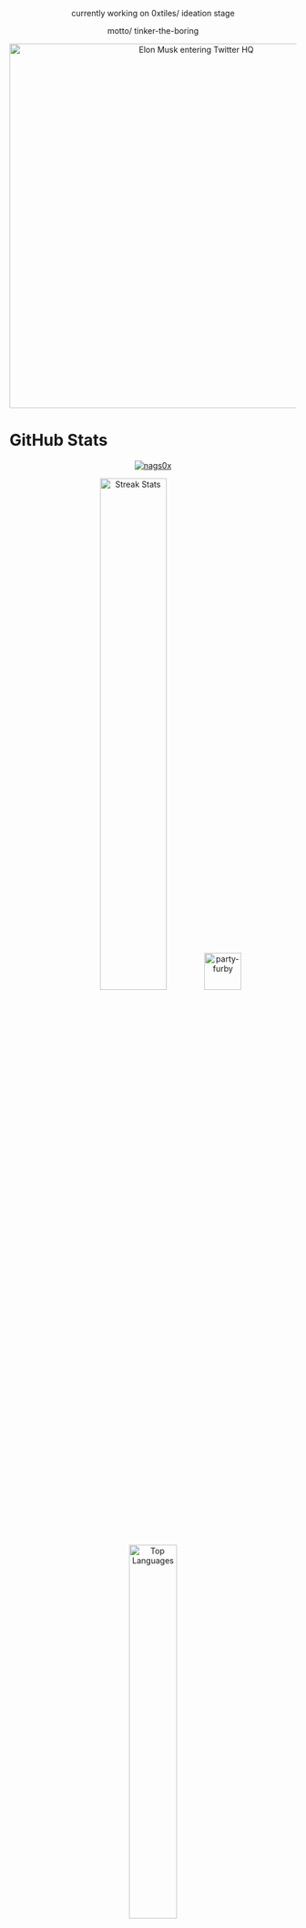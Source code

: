 <!--<p align="center">
  <img src="https://profile-counter.glitch.me/{nagpichikaganesh}/count.svg" alt="nagpichikaganesh :: Visitor's Count" />
</p> -->

<!-- U are pirating from "github.com/nags0x" i.e me :( -->


<p align="center">
  currently working on 0xtiles/ ideation stage
</p>
<p align="center">
  motto/ tinker-the-boring
</p>

<!--<p align="center">
  <img src="https://github.com/Anmol-Baranwal/Cool-GIFs-For-GitHub/assets/74038190/9be4d344-6782-461a-b5a6-32a07bf7b34e" width="500" alt="animated hello">
</p> -->

<div align="center">
  <img src="https://github.com/user-attachments/assets/533a6191-d2df-48fd-b8cd-d520096f818a" alt="Elon Musk entering Twitter HQ" width="640">
</div>

<!--
```
printf(" ███████████████████████████████████████████████████  ██╗  ██╗███████╗██╗     ██╗      ██████╗
████████████████████████████████████████████████████████████  ██║  ██║██╔════╝██║     ██║     ██╔═══██╗
███████████████████████████████████`.        ╙██████████████  ███████║█████╗  ██║     ██║     ██║   ██║
████████████████████████████████▀  ¿▓▓▓▓▓▓▓▓▄/ "████████████  ██╔══██║██╔══╝  ██║     ██║     ██║   ██║
██████████████████████████████▀.  ▓▓▓▓▓▓▓▓▓▓▓▓   ▐██████████  ██║  ██║███████╗███████╗███████╗╚██████╔╝▄█╗
██████████████████████████████ `  ▓▓▓▓▓▓▓▓▓▓▓▓  ` ██████████  ╚═╝  ╚═╝╚══════╝╚══════╝╚══════╝ ╚═════╝ ╚═╝
██████████████████████████████ `  ▓▓▓▓▓▓▓▓▓▓▓▓   ▄██████████         
▀██████████████████████████████▌  ▀▀▓▓▓▓▓▓▓▌╓╖. ████████████  
█▄▀██████████████████████████████▄ ╩╦╙▀▀▀▀▀ ╣`,█████████████ 
▄▀█▄╙█████████████████████▀▀▀▀█████▄▄ .... ,▄███████▀███████  
██▄▀█▄╙█████████████████▀  ╪╢%╦══~╓,└ ╚▒▒▒ ╙▀|,╓╓═╤H   ▀████  
█▀▀▀-▀█▌▄▀█████████████   ║▒▒▒▒▒▒▒▒▒▒╢╦ ╘ -╣▒▒▒▒▒▒▒▒▒╢╕   ▀█  
██▄▀██└║▄▄▄████████████▄          ═╕╕╕╕╕═╕═══════       ▄▄▄▄ 
████▄▀█▌║███  ████████▌         ╕   ╩▒▒▒▒▒▒▒▒▒Ñ          ███
██████▌Ö▓▌   ▀██████████`╔▒▒╣ █ ▒▒m   ╚▒╢▒▒▒╩ -╣▒ ▌ ▒▒▒ ████  ██╗    ██╗ ██████╗ ██████╗ ██╗     ██████╗ 
████ -"" ∞╙,▀.╙▀███████╜ ▒▒▒ ▄█ Ñ   -   S.  ═▒▒▒▒ █ ║▒▒╕└███  ██║    ██║██╔═══██╗██╔══██╗██║     ██╔══██╗
████████▄ -«   ∞▄.▀",╓═     ╒██   ═╣▒▒ `Ñ╛        █▌ ▒▒▒ ███  ██║ █╗ ██║██║   ██║██████╔╝██║     ██║  ██║
█████████▌ º     ╤╣▒╣╩^",▄▄███▀  ▒▒╣"     ''''''' ▀▀     `██  ██║███╗██║██║   ██║██╔══██╗██║     ██║  ██║
█████████  ▌       ▄▄████████─         ---------    L'▒▒▒ ██  ╚███╔███╔╝╚██████╔╝██║  ██║███████╗██████╔╝
▀▀▀▀▀▀▀▀▀▀▀▀▀-     ▀▀▀▀▀▀▀▀▀▀       '╧╧╧╧╧╧╧╧╧`     ╚ ╧╧╧- ▀   ╚══╝╚══╝  ╚═════╝ ╚═╝  ╚═╝╚══════╝╚═════╝ !")
```
-->


# GitHub Stats
<!-- Horizontal line -->

<p align="center"> <a href="https://github.com/ryo-ma/github-profile-trophy"><img src="https://github-profile-trophy.vercel.app/?username=nags0x" alt="nags0x" /></a> </p>
<!-- Use HTML for side-by-side images with a gap -->
<p align="center">
  <img src="https://github-readme-streak-stats.herokuapp.com/?user=nags0x&theme=light&hide_border=true" alt="Streak Stats" style="width: 48%;"/>
<img src="https://github.com/user-attachments/assets/10a3af6f-8b48-4f8b-a0f4-95bce93f6cb7" alt="party-furby" style="width: 65px; height: auto;">




  <img src="https://github-readme-stats.vercel.app/api/top-langs/?username=nags0x&theme=light&hide_border=true&include_all_commits=false&count_private=false&layout=compact" alt="Top Languages" style="width: 41%;"/>
</p>



# not so fancy nos

<!--<div align="left">
  <img src="https://leetcard.jacoblin.cool/nagpichikaganesh" alt="Leetcode Stats" style="transform: rotate(180deg);"/>
</div>-->
<div align="left">
  <img src="https://leetcard.jacoblin.cool/nagpichikaganesh?ext=heatmap" alt="Leetcode Stats" style="transform: rotate(180deg); width: 50%"/>
</div>


# more nos
<div align="left" style="width: 300px;">
  <a href="https://www.geeksforgeeks.org/user/nagpichikaganesh/">
    <img src="https://geeks-for-geeks-stats-card.vercel.app/?username=nagpichikaganesh" alt="GFG stats" style="width: 50%;">
  </a>
</div>


# RfC
https://intriguing-wolfberry-e1c.notion.site/RFC-11c1ffb6c91980d4b930f484f33e3480?pvs=4

# Liked it?
<div align="left">
  <a href="https://www.buymeacoffee.com/pichikaganesh" style="text-decoration: none;">
    <img src="https://cdn.buymeacoffee.com/buttons/v2/default-yellow.png" width="160" alt="buymeacoffee"/>
  </a>
<h2 style="font-family: Arial, sans-serif;">Btc</h2>
<p style="font-family: Arial, sans-serif;">bc1qp89pt4x5vkavk3j87456q3u6jl6dr60ck9qx92</p>

<h2 style="font-family: Arial, sans-serif;">Sol</h2>
<p style="font-family: Arial, sans-serif;">Cvx7VFYBhsQHHiFpA2jp138Eo52WsLSReD3qVePEax19</p>

